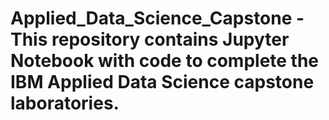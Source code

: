 # Applied_Data_Science_Capstone - This repository contains Jupyter Notebook with code to complete the IBM Applied Data Science capstone laboratories. 
